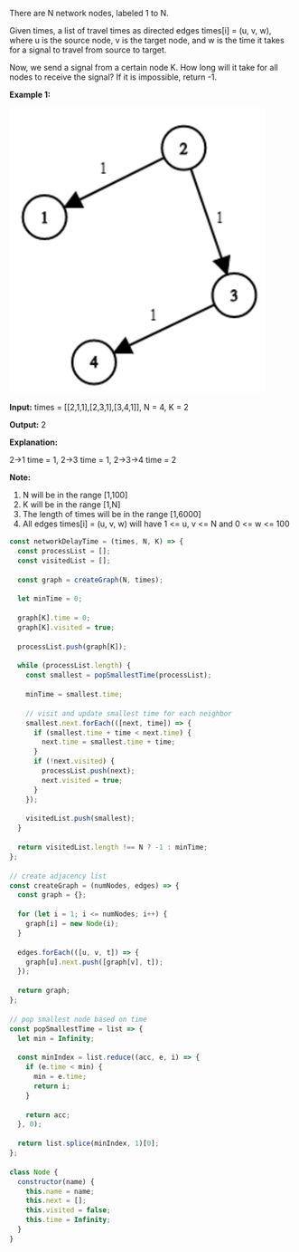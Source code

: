 There are N network nodes, labeled 1 to N.

Given times, a list of travel times as directed edges times[i] = (u, v, w), where u is the source node, v is the target node, and w is the time it takes for a signal to travel from source to target.

Now, we send a signal from a certain node K. How long will it take for all nodes to receive the signal? If it is impossible, return -1.

**Example 1:**

![](network-delay-time.png)

**Input:** times = [[2,1,1],[2,3,1],[3,4,1]], N = 4, K = 2

**Output:** 2

**Explanation:**

2->1 time = 1, 2->3 time = 1, 2->3->4 time = 2

**Note:**

1. N will be in the range [1,100]
2. K will be in the range [1,N]
3. The length of times will be in the range [1,6000]
4. All edges times[i] = (u, v, w) will have 1 <= u, v <= N and 0 <= w <= 100

```js
const networkDelayTime = (times, N, K) => {
  const processList = [];
  const visitedList = [];

  const graph = createGraph(N, times);

  let minTime = 0;

  graph[K].time = 0;
  graph[K].visited = true;

  processList.push(graph[K]);

  while (processList.length) {
    const smallest = popSmallestTime(processList);

    minTime = smallest.time;

    // visit and update smallest time for each neighbor
    smallest.next.forEach(([next, time]) => {
      if (smallest.time + time < next.time) {
        next.time = smallest.time + time;
      }
      if (!next.visited) {
        processList.push(next);
        next.visited = true;
      }
    });

    visitedList.push(smallest);
  }

  return visitedList.length !== N ? -1 : minTime;
};

// create adjacency list
const createGraph = (numNodes, edges) => {
  const graph = {};

  for (let i = 1; i <= numNodes; i++) {
    graph[i] = new Node(i);
  }

  edges.forEach(([u, v, t]) => {
    graph[u].next.push([graph[v], t]);
  });

  return graph;
};

// pop smallest node based on time
const popSmallestTime = list => {
  let min = Infinity;

  const minIndex = list.reduce((acc, e, i) => {
    if (e.time < min) {
      min = e.time;
      return i;
    }

    return acc;
  }, 0);

  return list.splice(minIndex, 1)[0];
};

class Node {
  constructor(name) {
    this.name = name;
    this.next = [];
    this.visited = false;
    this.time = Infinity;
  }
}
```
